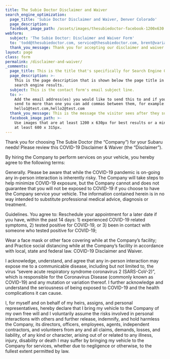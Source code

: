 ```yaml
---
title: The Subie Doctor Disclaimer and Waiver
search_engine_optimization:
  page_title: 'Subie Doctor Disclaimer and Waiver, Denver Colorado'
  page_description:
  facebook_image_path: /assets/images/thesubiedoctor-facebook-1200x630.png
webform:
  subject: 'The Subie Doctor: Disclaimer and Waiver Form'
  to: 'todd@thesubiedoctor.com, service@thesubiedoctor.com, brent@variantstudios.com'
  thank_you_message: Thank you for accepting our disclaimer and waiver.
layout: page
class: form
permalink: /disclaimer-and-waiver/
_comments:
  page_title: This is the title that's specifically for Search Engine Optimization.
  page_description: >-
    This is the page description that is shown below the page title in the
    search engine results.
  subject: This is the contact form's email subject line.
  to: >-
    Add the email address(es) you would like to send this to and if you want to
    send to more than one you can add commas between them, for example:
    hello1@test.com,hello2@test.com
  thank_you_message: This is the message the visitor sees after they submit a contact message.
  facebook_image_path: >-
    Use images that are at least 1200 x 630px for best results or a minimum of
    at least 600 x 315px.
---
```


Thank you for choosing The Subie Doctor (the “Company”) for your Subaru needs! Please review this COVID-19 Disclaimer & Waiver (the “Disclaimer”).

By hiring the Company to perform services on your vehicle, you hereby agree to the following terms:

Generally. Please be aware that while the COVID-19 pandemic is on-going any in-person interaction is inherently risky. The Company will take steps to help minimize COVID-19 exposure, but the Company cannot and does not guarantee that you will not be exposed to COVID-19 if you choose to have the Company service your vehicle. The information contained herein is in no way intended to substitute professional medical advice, diagnosis or treatment.

Guidelines. You agree to:
Reschedule your appointment for a later date if you have, within the past 14 days: 1) experienced COVID-19 related symptoms, 2) tested positive for COVID-19, or 3) been in contact with someone who tested positive for COVID-19;

Wear a face mask or other face covering while at the Company’s facility; and
Practice social distancing while at the Company’s facility in accordance with local, state and federal law.
COVID-19 Disclaimer and Waiver.

I acknowledge, understand, and agree that any in-person interaction may expose me to a communicable disease, including but not limited to, the virus “severe acute respiratory syndrome coronavirus 2 (SARS-CoV-2)”, which is responsible for the Coronavirus Disease (commonly known as COVID-19) and any mutation or variation thereof. I further acknowledge and understand the seriousness of being exposed to COVID-19 and the health complications it can cause.

I, for myself and on behalf of my heirs, assigns, and personal representatives, hereby declare that I bring my vehicle to the Company of my own free will and I voluntarily assume the risks involved in personal interactions with others and further release, indemnify, and hold harmless the Company, its directors, officers, employees, agents, independent contractors, and volunteers from any and all claims, demands, losses, and liability, of any kind or character, arising out of or related to any illness, injury, disability or death I may suffer by bringing my vehicle to the Company for services, whether due to negligence or otherwise, to the fullest extent permitted by law.
